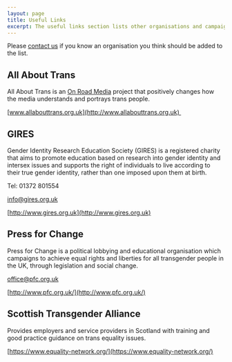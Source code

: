 ```yaml
---
layout: page
title: Useful Links
excerpt: The useful links section lists other organisations and campaigns that support trans and intersex people, and websites where you can find further information.
---
```

Please [contact us](mailto:hello@agender.gov.uk) if you know an organisation you think should be added to the list.

All About Trans
---------------

All About Trans is an [On Road Media](http://www.onroadmedia.org.uk/) project that positively changes how the media understands and portrays trans people.

[www.allabouttrans.org.uk](http://www.allabouttrans.org.uk) 

GIRES
-----

Gender Identity Research Education Society (GIRES) is a registered charity that aims to promote education based on research into gender identity and intersex issues and supports the right of individuals to live according to their true gender identity, rather than one imposed upon them at birth.

Tel: 01372 801554

[info@gires.org.uk](mailto:info@gires.org.uk)

[http://www.gires.org.uk](http://www.gires.org.uk)

Press for Change
----------------

Press for Change is a political lobbying and educational organisation which campaigns to achieve equal rights and liberties for all transgender people in the UK, through legislation and social change.

  
[office@pfc.org.uk](mailto:office@pfc.org.uk)

[http://www.pfc.org.uk/](http://www.pfc.org.uk/)


Scottish Transgender Alliance
-----------------------------

Provides employers and service providers in Scotland with training and good practice guidance on trans equality issues.

[https://www.equality-network.org/](https://www.equality-network.org/)